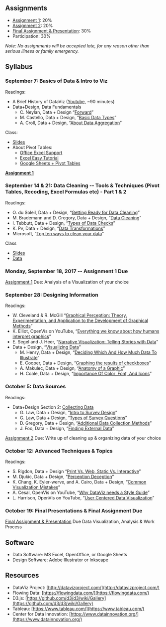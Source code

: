 ## Assignments

- [Assignment 1](/assignments/assignment-1.md): 20%
- [Assignment 2](/assignments/assignment-2.md): 20%
- [Final Assignment & Presentation](/assignments/final.md): 30%
- Participation: 30%

*Note: No assignments will be accepted late, for any reason other than serious illness or family emergency.*

## Syllabus

### September 7: Basics of Data & Intro to Viz

Readings:

- A Brief History of DataViz ([Youtube](https://www.youtube.com/watch?v=N00g9Q9stBo), ~90 minutes)
- Data+Design, Data Fundamentals
  - C. Neylan, Data + Design “[Forward](https://infoactive.co/data-design/foreword01.html)”
  - M. Castello, Data + Design, “[Basic Data Types](https://infoactive.co/data-design/ch01.html)”
  - A. Croll, Data + Design, “[About Data Aggregation](https://infoactive.co/data-design/ch02.html)”

Class:

- [Slides](https://docs.google.com/presentation/d/1gObEOoVUPW8_J2AjXhExOdW93BXBP_pKdzuM4ZhmtnI/edit?usp=sharing)
- About Pivot Tables:
  - [Office Excel Support](https://support.office.com/en-us/article/Create-a-PivotTable-to-analyze-worksheet-data-a9a84538-bfe9-40a9-a8e9-f99134456576)
  - [Excel Easy Tutorial](http://www.excel-easy.com/data-analysis/pivot-tables.html)
  - [Google Sheets + Pivot Tables](https://support.google.com/docs/answer/1272900?co=GENIE.Platform%3DDesktop&hl=en)

**[Assignment 1](/assignments/assignment-1.md)**

### September 14 & 21: Data Cleaning -- Tools & Techniques (Pivot Tables, Recoding, Excel Formulas etc) - Part 1 & 2

Readings:

- O. du Soleil, Data + Design, “[Getting Ready for Data Cleaning](https://infoactive.co/data-design/ch07.html)”
- M. Brademann and D. Gregory,  Data + Design, “[Data Cleaning](https://infoactive.co/data-design/ch08.html)”
- I. Tebbutt, Data + Design, “[Types of Data Checks](https://infoactive.co/data-design/ch09.html)”
- K. Pv, Data + Design, “[Data Transformations](https://infoactive.co/data-design/ch11.html)”
- Microsoft, “[Top ten ways to clean your data](https://support.office.com/en-us/article/Top-ten-ways-to-clean-your-data-2844b620-677c-47a7-ac3e-c2e157d1db19)”

Class

- [Slides](https://docs.google.com/presentation/d/1-xh6y7s-LgCpu1WBBnjLeimPfEvhq_icLvB-XTCfdh0/edit#slide=id.g2532525d77_0_106)
- [Data](https://disbursements.house.gov/archive.shtml)

### Monday, September 18, 2017 -- Assignment 1 Due

[Assignment 1](/assignments/assignment-1.md) Due: Analysis of a Visualization of your choice


### September 28: Designing Information

Readings:

- W. Cleveland & R. McGill “[Graphical Perception: Theory, Experimentation, and Application to the Development of Graphical Methods](http://info.slis.indiana.edu/~katy/S637-S11/cleveland84.pdf)”
- K. Elliot, OpenVis on YouTube, “[Everything we know about how humans interpret graphics](https://www.youtube.com/watch?v=s0J6EDvlN30&feature=youtu.be)”
- E. Segel and J. Heer, “[Narrative Visualization: Telling Stories with Data](http://vis.stanford.edu/files/2010-Narrative-InfoVis.pdf)”
- Data + Design, “[Visualizing Data](https://infoactive.co/data-design/part04.html)”
  - M. Henry, Data + Design, “[Deciding Which And How Much Data To Illustrate](https://infoactive.co/data-design/ch12.html)”
  - E. Cooper, Data + Design, “[Graphing the results of checkboxes](https://infoactive.co/data-design/ch13.html)”
  - A. Makulec, Data + Design, “[Anatomy of a Graphic](https://infoactive.co/data-design/ch14.html)”
  - H. Coale, Data + Design, “[Importance Of Color, Font, And Icons](https://infoactive.co/data-design/ch15.html)”

### October 5: Data Sources

Readings:

- Data+Design Section 2: [Collecting Data]((https://infoactive.co/data-design/part02.html))
  - G. Law, Data + Design, “[Intro to Survey Design](https://infoactive.co/data-design/ch03.html)”
  - G. Law, Data + Design, “[Types of Survey Questions](https://infoactive.co/data-design/ch04.html)”
  - D. Gregory, Data + Design, “[Additional Data Collection Methods](https://infoactive.co/data-design/ch05.html)”
  - J. Foo, Data + Design, “[Finding External Data](https://infoactive.co/data-design/ch06.html)”

[Assignment 2](/assignments/assignment-2.md) Due: Write up of cleaning up & organizing data of your choice

### October 12: Advanced Techniques & Topics

Readings:

- S. Rigdon, Data + Design “[Print Vs. Web, Static Vs. Interactive](https://infoactive.co/data-design/ch16.html)”
- M. Djukic, Data + Design, “[Perception Deception](https://infoactive.co/data-design/ch17.html)”
- K. Chang, K. Eyler-werve, and A. Cairo, Data + Design, “[Common Visualization Mistakes](https://infoactive.co/data-design/ch18.html)”
- A. Cesal, OpenVis on YouTube, “[Why DataViz needs a Style Guide](https://www.youtube.com/watch?v=0rQ0NP8JPHQ)”
- L. Harrison, OpenVis on YouTube, “[User Centered Data Visualization](https://www.youtube.com/watch?v=4TfqhK1gEp4&feature=youtu.be)”

### October 19: Final Presentations & Final Assignment Due

[Final Assignment & Presentation](/assignments/final.md) Due
Data Visualization, Analysis & Work Process

## Software
- Data Software: MS Excel, OpenOffice, or Google Sheets
- Design Software: Adobe Illustrator or Inkscape 

## Resources
- DataViz Project: [http://datavizproject.com/](http://datavizproject.com/)
- Flowing Data: [https://flowingdata.com/](https://flowingdata.com/)
- D3.js: [https://github.com/d3/d3/wiki/Gallery](https://github.com/d3/d3/wiki/Gallery)
- Tableau: [https://www.tableau.com/](https://www.tableau.com/)
- Center for Data Innovation: [https://www.datainnovation.org/](https://www.datainnovation.org/)

